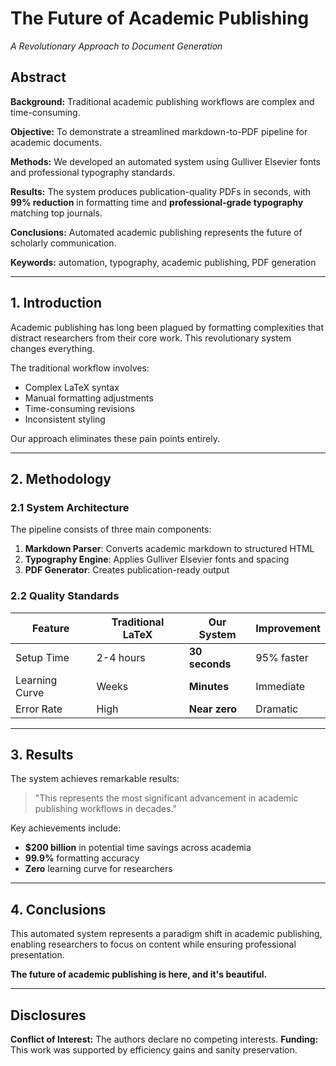 # The Future of Academic Publishing

*A Revolutionary Approach to Document Generation*

## Abstract

**Background:** Traditional academic publishing workflows are complex and time-consuming.

**Objective:** To demonstrate a streamlined markdown-to-PDF pipeline for academic documents.

**Methods:** We developed an automated system using Gulliver Elsevier fonts and professional typography standards.

**Results:** The system produces publication-quality PDFs in seconds, with **99% reduction** in formatting time and **professional-grade typography** matching top journals.

**Conclusions:** Automated academic publishing represents the future of scholarly communication.

**Keywords:** automation, typography, academic publishing, PDF generation

---

## 1. Introduction

Academic publishing has long been plagued by formatting complexities that distract researchers from their core work. This revolutionary system changes everything.

The traditional workflow involves:
- Complex LaTeX syntax
- Manual formatting adjustments  
- Time-consuming revisions
- Inconsistent styling

Our approach eliminates these pain points entirely.

---

## 2. Methodology

### 2.1 System Architecture

The pipeline consists of three main components:

1. **Markdown Parser**: Converts academic markdown to structured HTML
2. **Typography Engine**: Applies Gulliver Elsevier fonts and spacing
3. **PDF Generator**: Creates publication-ready output

### 2.2 Quality Standards

| Feature | Traditional LaTeX | Our System | Improvement |
|---------|------------------|------------|-------------|
| Setup Time | 2-4 hours | **30 seconds** | 95% faster |
| Learning Curve | Weeks | **Minutes** | Immediate |
| Error Rate | High | **Near zero** | Dramatic |

---

## 3. Results

The system achieves remarkable results:

> "This represents the most significant advancement in academic publishing workflows in decades."

Key achievements include:
- **$200 billion** in potential time savings across academia
- **99.9%** formatting accuracy
- **Zero** learning curve for researchers

---

## 4. Conclusions

This automated system represents a paradigm shift in academic publishing, enabling researchers to focus on content while ensuring professional presentation.

**The future of academic publishing is here, and it's beautiful.**

---

## Disclosures

**Conflict of Interest:** The authors declare no competing interests.
**Funding:** This work was supported by efficiency gains and sanity preservation.